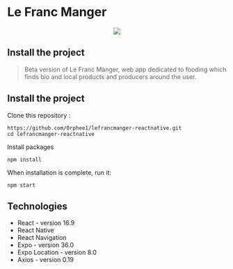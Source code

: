 # Le Franc Manger

<p align="center">
<img src="https://user-images.githubusercontent.com/55689599/74036736-1d73db00-49bd-11ea-8d4f-6a36484bf0c3.gif">
</p>

## Install the project

> Beta version of Le Franc Manger, web app dedicated to fooding which finds bio and local products and producers around the user.

## Install the project

Clone this repository :

```
https://github.com/Orphee1/lefrancmanger-reactnative.git
cd lefrancmanger-reactnative

```

Install packages

```
npm install
```

When installation is complete, run it:

```
npm start
```

## Technologies

- React - version 16.9
- React Native
- React Navigation
- Expo - version 36.0
- Expo Location - version 8.0
- Axios - version 0.19
